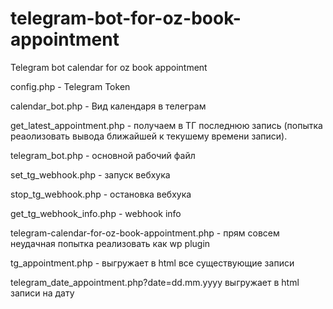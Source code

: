 # telegram-bot-for-oz-book-appointment
Telegram bot calendar for oz book appointment

config.php - Telegram Token

calendar_bot.php - Вид календаря в телеграм

get_latest_appointment.php - получаем в ТГ последнюю запись (попытка реаолизовать вывода ближайшей к текушему времени записи).

telegram_bot.php - основной рабочий файл

set_tg_webhook.php - запуск вебхука

stop_tg_webhook.php - остановка вебхука

get_tg_webhook_info.php - webhook info

telegram-calendar-for-oz-book-appointment.php - прям совсем неудачная попытка реализовать как wp plugin

tg_appointment.php - выгружает в html все существующие записи

telegram_date_appointment.php?date=dd.mm.yyyy выгружает в html записи на дату

